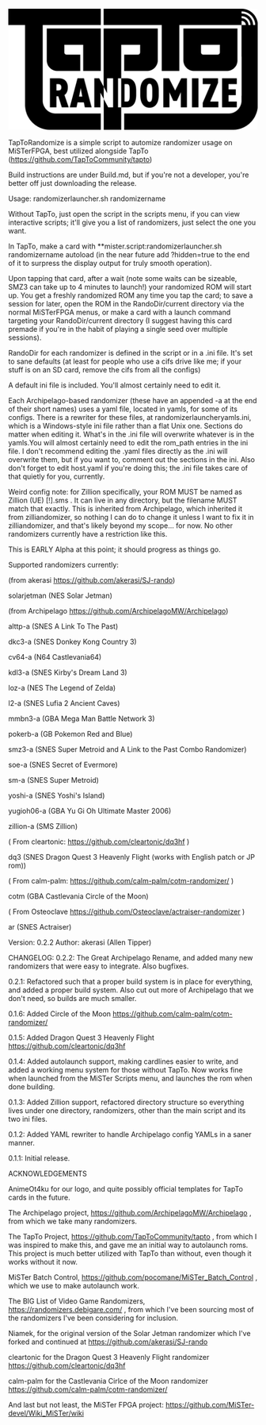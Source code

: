 ![TapToRandomize](assets/TapToRandomize.png?raw=true "TapToRandomize")

TapToRandomize is a simple script to automize randomizer usage on MiSTerFPGA, best utilized alongside TapTo (https://github.com/TapToCommunity/tapto)

Build instructions are under Build.md, but if you're not a developer, you're better off just downloading the release.

Usage: randomizerlauncher.sh randomizername

Without TapTo, just open the script in the scripts menu, if you can view interactive scripts; it'll give you a list of randomizers, just select the one you want.

In TapTo, make a card with **mister.script:randomizerlauncher.sh randomizername autoload (in the near future add ?hidden=true to the end of it to surpress the display output for truly smooth operation).

Upon tapping that card, after a wait (note some waits can be sizeable, SMZ3 can take up to 4 minutes to launch!) your randomized ROM will start up. You get a freshly randomized ROM any time you tap the card; to save a session for later, open the ROM in the RandoDir/current directory via the normal MiSTerFPGA menus, or make a card with a launch command targeting your RandoDir/current directory (I suggest having this card premade if you're in the habit of playing a single seed over multiple sessions).

RandoDir for each randomizer is defined in the script or in a .ini file. It's set to sane defaults (at least for people who use a cifs drive like me; if your stuff is on an SD card, remove the cifs from all the configs)

A default ini file is included. You'll almost certainly need to edit it.

Each Archipelago-based randomizer (these have an appended -a at the end of their short names) uses a yaml file, located in yamls, for some of its configs. There is a rewriter for these files, at randomizerlauncheryamls.ini, which is a Windows-style ini file rather than a flat Unix one. Sections do matter when editing it. What's in the .ini file will overwrite whatever is in the yamls.You will almost certainly need to edit the rom_path entries in the ini file. I don't recommend editing the .yaml files directly as the .ini will overwrite them, but if you want to, comment out the sections in the ini. Also don't forget to edit host.yaml if you're doing this; the .ini file takes care of that quietly for you, currently.

Weird config note: for Zillion specifically, your ROM MUST be named as Zillion (UE) [!].sms . It can live in any directory, but the filename MUST match that exactly. This is inherited from Archipelago, which inherited it from zilliandomizer, so nothing I can do to change it unless I want to fix it in zilliandomizer, and that's likely beyond my scope... for now. No other randomizers currently have a restriction like this.

This is EARLY Alpha at this point; it should progress as things go.

Supported randomizers currently:

(from akerasi https://github.com/akerasi/SJ-rando)

solarjetman (NES Solar Jetman)

(from Archipelago https://github.com/ArchipelagoMW/Archipelago)

alttp-a (SNES A Link To The Past)

dkc3-a (SNES Donkey Kong Country 3)

cv64-a (N64 Castlevania64)

kdl3-a (SNES Kirby's Dream Land 3)

loz-a (NES The Legend of Zelda)

l2-a (SNES Lufia 2 Ancient Caves)

mmbn3-a (GBA Mega Man Battle Network 3)

pokerb-a (GB Pokemon Red and Blue)

smz3-a (SNES Super Metroid and A Link to the Past Combo Randomizer)

soe-a (SNES Secret of Evermore)

sm-a (SNES Super Metroid)

yoshi-a (SNES Yoshi's Island)

yugioh06-a (GBA Yu Gi Oh Ultimate Master 2006)

zillion-a (SMS Zillion)

( From cleartonic: https://github.com/cleartonic/dq3hf )

dq3 (SNES Dragon Quest 3 Heavenly Flight (works with English patch or JP rom))

( From calm-palm: https://github.com/calm-palm/cotm-randomizer/ )

cotm (GBA Castlevania Circle of the Moon)

( From Osteoclave https://github.com/Osteoclave/actraiser-randomizer )

ar (SNES Actraiser)

Version: 0.2.2
Author: akerasi (Allen Tipper)

CHANGELOG:
0.2.2: The Great Archipelago Rename, and added many new randomizers that were easy to integrate. Also bugfixes.

0.2.1: Refactored such that a proper build system is in place for everything, and added a proper build system. Also cut out more of Archipelago that we don't need, so builds are much smaller.

0.1.6: Added Circle of the Moon https://github.com/calm-palm/cotm-randomizer/

0.1.5: Added Dragon Quest 3 Heavenly Flight https://github.com/cleartonic/dq3hf

0.1.4: Added autolaunch support, making cardlines easier to write, and added a working menu system for those without TapTo. Now works fine when launched from the MiSTer Scripts menu, and launches the rom when done building.

0.1.3: Added Zillion support, refactored directory structure so everything lives under one directory, randomizers, other than the main script and its two ini files.

0.1.2: Added YAML rewriter to handle Archipelago config YAMLs in a saner manner.

0.1.1: Initial release.

ACKNOWLEDGEMENTS

AnimeOt4ku for our logo, and quite possibly official templates for TapTo cards in the future.

The Archipelago project, https://github.com/ArchipelagoMW/Archipelago , from which we take many randomizers.

The TapTo Project, https://github.com/TapToCommunity/tapto , from which I was inspired to make this, and gave me an initial way to autolaunch roms. This project is much better utilized with TapTo than without, even though it works without it now.

MiSTer Batch Control, https://github.com/pocomane/MiSTer_Batch_Control , which we use to make autolaunch work.

The BIG List of Video Game Randomizers, https://randomizers.debigare.com/ , from which I've been sourcing most of the randomizers I've been considering for inclusion.

Niamek, for the original version of the Solar Jetman randomizer which I've forked and continued at https://github.com/akerasi/SJ-rando

cleartonic for the Dragon Quest 3 Heavenly Flight randomizer https://github.com/cleartonic/dq3hf

calm-palm for the Castlevania Cirlce of the Moon randomizer https://github.com/calm-palm/cotm-randomizer/

And last but not least, the MiSTer FPGA project: https://github.com/MiSTer-devel/Wiki_MiSTer/wiki
